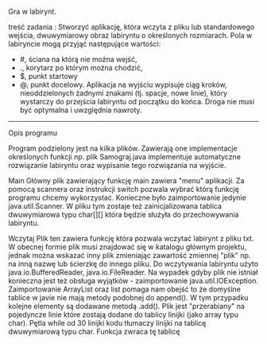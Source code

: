 Gra w labirynt. 

treść zadania : 
  Stworzyć aplikację, która wczyta z pliku lub standardowego wejścia, dwuwymiarowy obraz labiryntu o określonych rozmiarach. Pola w labiryncie mogą przyjąć następujące wartości:
  - #, ściana na którą nie można wejść,
  - ., korytarz po którym można chodzić,
  - $, punkt startowy
  - @, punkt docelowy.
  Aplikacja na wyjściu wypisuje ciąg kroków, nieoddzielonych żadnymi znakami (tj. spacje, nowe linie), który wystarczy do przejścia labiryntu od początku do końca. Droga nie musi być optymalna i uwzględnia nawroty.

----------------------------------------------------------------------------------------------------------------------
Opis programu 

Program podzielony jest na kilka plików. Zawierają one implementacje określonych funkcji np. plik Samograj.java implementuje automatyczne rozwiązanie labiryntu oraz wypisanie tego rozwiązania na wyjście. 

  Main
  Główny plik zawierający funkcję main zawiera "menu" aplikacji. Za pomocą scannera oraz instrukcji switch pozwala wybrać którą funkcję programu chcemy wykorzystać. Konieczne było zaimportowanie jedynie java.util.Scanner. W pliku tym zostaje też zainicjalizowana tablica dwuwymiarowa typu char[][] która będzie służyła do przechowywania labiryntu.

  Wczytaj
  Plik ten zawiera funkcję która pozwala wczytać labirynt z pliku txt. W obecnej formie plik musi znajdować się w katalogu głównym projektu, jednak można wskazać inny plik zmieniając zawartość zmiennej "plik" np. na inną nazwę lub ścierzkę do innego pliku. 
  Do wczytywania labiryntu użyto java.io.BufferedReader, java.io.FileReader. Na wypadek gdyby plik nie istniał konieczna jest też obsługa wyjątków - zaimportowanie java.util.IOException. Zaimportowanie ArrayList oraz list pomaga nam obejść to że domyślne tablice w javie nie mają metody podobnej do append(). W tym przypadku kolejne elementy są dodawane metodą .add().
  Plik jest "przerabiany" na pojedyncze linie które zostają dodane do tablicy linijki (jako array typu char). Pętla while od 30 linijki kodu tłumaczy linijki na tablicę dwuwymiarową typu char. Funkcja zwraca tę tablicę
  
